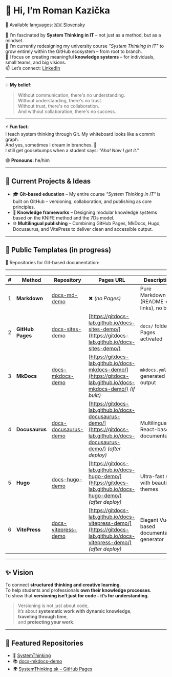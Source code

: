 # 👋 Hi, I’m Roman Kazička

📄 Available languages: [🇸🇰 Slovensky](README.sk.md)

👀 I’m fascinated by **System Thinking in IT** – not just as a method, but as a mindset.  
🌱 I’m currently redesigning my university course *"System Thinking in IT"* to grow entirely within the GitHub ecosystem – from root to branch.  
💞️ I focus on creating meaningful **knowledge systems** – for individuals, small teams, and big visions.  
📫 Let’s connect: [LinkedIn](https://www.linkedin.com/in/romankazicka/)

---

💡 **My belief:**

> Without communication, there's no understanding.  
> Without understanding, there's no trust.  
> Without trust, there's no collaboration.  
> And without collaboration, there's no success.

---

⚡ **Fun fact:**  
I teach system thinking through Git. My whiteboard looks like a commit graph.  
And yes, sometimes I dream in branches. 🌿  
I still get goosebumps when a student says: *"Aha! Now I get it."*

😄 **Pronouns:** he/him

---

## 🚀 Current Projects & Ideas

- 🎓 **Git-based education** – My entire course *"System Thinking in IT"* is built on GitHub – versioning, collaboration, and publishing as core principles.  
- 🧠 **Knowledge frameworks** – Designing modular knowledge systems based on the KNIFE method and the 7Ds model.  
- 🌐 **Multilingual publishing** – Combining GitHub Pages, MkDocs, Hugo, Docusaurus, and VitePress to deliver clean and accessible output.

---

## 🧰 Public Templates (in progress)

📁 Repositories for Git-based documentation:


---

| # | Method           | Repository                                                                   | Pages URL                                                                                                                | Description                                  |
| - | ---------------- | ---------------------------------------------------------------------------- | ------------------------------------------------------------------------------------------------------------------------ | -------------------------------------------- |
| 1 | **Markdown**     | [docs-md-demo](https://github.com/GitDocs-Lab/docs-md-demo)                 | ✖ *(no Pages)*                                                                                                           | Pure Markdown (README + links), no build     |
| 2 | **GitHub Pages** | [docs-sites-demo](https://github.com/GitDocs-Lab/docs-sites-demo)           | [https://gitdocs-lab.github.io/docs-sites-demo/](https://gitdocs-lab.github.io/docs-sites-demo/)                         | `docs/` folder + Pages activated              |
| 3 | **MkDocs**       | [docs-mkdocs-demo](https://github.com/GitDocs-Lab/docs-mkdocs-demo)         | [https://gitdocs-lab.github.io/docs-mkdocs-demo/](https://gitdocs-lab.github.io/docs-mkdocs-demo/) *(if built)*         | `mkdocs.yml` + generated output               |
| 4 | **Docusaurus**   | [docs-docusaurus-demo](https://github.com/GitDocs-Lab/docs-docusaurus-demo) | [https://gitdocs-lab.github.io/docs-docusaurus-demo/](https://gitdocs-lab.github.io/docs-docusaurus-demo/) *(after deploy)* | Multilingual React-based documenter       |
| 5 | **Hugo**         | [docs-hugo-demo](https://github.com/GitDocs-Lab/docs-hugo-demo)             | [https://gitdocs-lab.github.io/docs-hugo-demo/](https://gitdocs-lab.github.io/docs-hugo-demo/) *(after deploy)*          | Ultra-fast site with beautiful themes         |
| 6 | **VitePress**    | [docs-vitepress-demo](https://github.com/GitDocs-Lab/docs-vitepress-demo)   | [https://gitdocs-lab.github.io/docs-vitepress-demo/](https://gitdocs-lab.github.io/docs-vitepress-demo/) *(after deploy)* | Elegant Vue-based documentation generator     |

---

## ✨ Vision

To connect **structured thinking and creative learning**.  
To help students and professionals **own their knowledge processes**.  
To show that **versioning isn’t just for code – it’s for understanding.**  
> Versioning is not just about code,  
> it’s about **systematic work with dynamic knowledge**,  
> **traveling through time**,  
> and **protecting your work**.

---

## 📌 Featured Repositories

- 🔧 [SystemThinking](https://github.com/02-ContextAwareSolutions/SystemThinking)  
- 📚 [docs-mkdocs-demo](https://github.com/GitDocs-Lab/docs-mkdocs-demo)  
- 🌍 [SystemThinking.sk – GitHub Pages](https://02-contextawaresolutions.github.io/SystemThinking/)

<!-- Refresh marker 2025-07-07 -->

